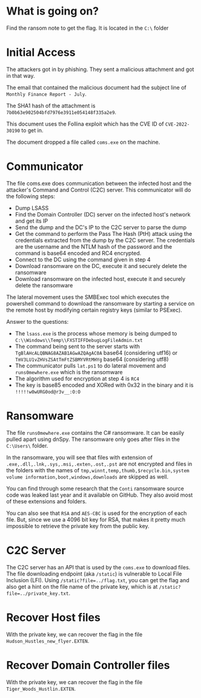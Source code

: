 # What is going on?
Find the ransom note to get the flag. It is located in the `C:\` folder

# Initial Access
The attackers got in by phishing. They sent a malicious attachment and got in that way. 

The email that contained the malicious document had the subject line of `Monthly Finance Report - July`. 

The SHA1 hash of the attachment is `7b0b63e902504bfd7976e3911e054148f335a2e9`. 

This document uses the Follina exploit which has the CVE ID of `CVE-2022-30190` to get in.

The document dropped a file called `coms.exe` on the machine.

# Communicator
The file coms.exe does communication between the infected host and the attacker's Command and Control (C2C) server. This communicator will do the following steps:
- Dump LSASS
- Find the Domain Controller (DC) server on the infected host's network and get its IP
- Send the dump and the DC's IP to the C2C server to parse the dump
- Get the command to perform the Pass The Hash (PtH) attack using the credentials extracted from the dump by the C2C server. The credentials are the username and the NTLM hash of the password and the command is base64 encoded and RC4 encrypted.
- Connect to the DC using the command given in step 4
- Download ransomware on the DC, execute it and securely delete the ransomware
- Download ransomware on the infected host, execute it and securely delete the ransomware

The lateral movement uses the SMBExec tool which executes the powershell command to download the ransomware by starting a service on the remote host by modifying certain registry keys (similar to PSExec).

Answer to the questions:
- The `lsass.exe` is the process whose memory is being dumped to `C:\\Windows\\Temp\\FXSTIFFDebugLogFileAdmin.txt`
- The command being sent to the server starts with `TgBlAHcALQBNAG8AZAB1AGwAZQAgAC0A` base64 (considering utf16) or `TmV3LU1vZHVsZSAtTmFtZSBMYVRtMHYg` base64 (considering utf8)
- The communicator pulls `lat.ps1` to do lateral movement and `runs0mewhere.exe` which is the ransomware
- The algorithm used for encryption at step 4 is `RC4`
- The key is base85 encoded and XORed with 0x32 in the binary and it is `!!!!!w0wURG0od@r3v__:O:O`

# Ransomware
The file `runs0mewhere.exe` contains the C# ransomware. It can be easily pulled apart using dnSpy. The ransomware only goes after files in the `C:\Users\` folder.

In the ransomware, you will see that files with extension of `.exe,.dll,.lnk,.sys,.msi,.exten,.ost,.pst` are not encrypted and files in the folders with the names of `tmp,winnt,temp,thumb,$recycle.bin,system volume information,boot,windows,downloads` are skipped as well.

You can find through some research that the `Conti` ransomware source code was leaked last year and it available on GitHub. They also avoid most of these extensions and folders.

You can also see that `RSA` and `AES-CBC` is used for the encryption of each file. But, since we use a 4096 bit key for RSA, that makes it pretty much impossible to retrieve the private key from the public key.

# C2C Server
The C2C server has an API that is used by the `coms.exe` to download files. The file downloading endpoint (aka `/static`) is vulnerable to Local File Inclusion (LFI). Using `/static?file=../flag.txt`, you can get the flag and also get a hint on the file name of the private key, which is at `/static?file=../private_key.txt`.

# Recover Host files
With the private key, we can recover the flag in the file `Hudson_Hustles_new_flyer.EXTEN`.

# Recover Domain Controller files
With the private key, we can recover the flag in the file `Tiger_Woods_Hustlin.EXTEN`.